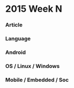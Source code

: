 2015 Week N
=============

### Article


### Language



### Android


### OS / Linux / Windows


### Mobile / Embedded / Soc
